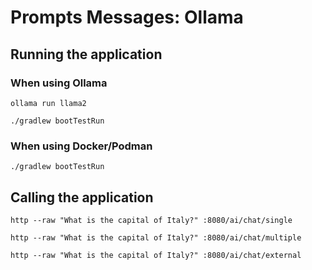 # Prompts Messages: Ollama

## Running the application

### When using Ollama

```shell
ollama run llama2
```

```shell
./gradlew bootTestRun
```

### When using Docker/Podman

```shell
./gradlew bootTestRun
```

## Calling the application

```shell
http --raw "What is the capital of Italy?" :8080/ai/chat/single
```

```shell
http --raw "What is the capital of Italy?" :8080/ai/chat/multiple
```

```shell
http --raw "What is the capital of Italy?" :8080/ai/chat/external
```
